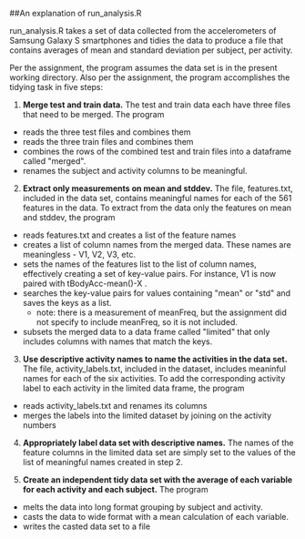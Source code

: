 ##An explanation of run_analysis.R
  
  run_analysis.R takes a set of data collected from the accelerometers of Samsung Galaxy S smartphones and tidies the data to produce a file that contains averages of mean and standard deviation per subject, per activity. 

Per the assignment, the program assumes the data set is in the present working directory. Also per the assignment, the program accomplishes the tidying task in five steps:
  
1. **Merge test and train data.** The test and train data each have three files that need to be merged. The program
  
  * reads the three test files and combines them
  * reads the three train files and combines them
  * combines the rows of the combined test and train files  into a dataframe called "merged". 
  * renames the subject and activity columns to be meaningful. 

2. **Extract only measurements on mean and stddev.** The file, features.txt, included in the data set, contains meaningful names for each of the 561 features in the data. To extract from the data only the features on mean and stddev, the program
  * reads features.txt and creates a list of the feature names
  * creates a list of column names from the merged data. These names are meaningless - V1, V2, V3, etc. 
  * sets the names of the features list to the list of column names, effectively creating a set of key-value pairs. For instance, V1 is now paired with tBodyAcc-mean()-X
.  
  * searches the key-value pairs for values containing "mean" or "std" and saves the keys as a list. 
     * note: there is a measurement of meanFreq, but the assignment did not specify to include meanFreq, so it is not included. 
  * subsets the merged data to a data frame called "limited" that only includes columns with names that match the keys.  

3. **Use descriptive activity names to name the activities in the data set.** The file, activity_labels.txt, included in the dataset, includes meaninful names for each of the six activities. To add the corresponding activity label to each activity in the limited data frame, the program
  * reads activity_labels.txt and renames its columns
  * merges the labels into the limited dataset by joining on the activity numbers
  
4. **Appropriately label data set with descriptive names.** The names of the feature columns in the limited data set are simply set to the values of the list of meaningful names created in step 2. 

5. **Create an independent tidy data set with the average of each variable for each activity and each subject.** The program 
  * melts the data into long format grouping by subject and activity. 
  * casts the data to wide format with a mean calculation of each variable.
  * writes the casted data set to a file
   

